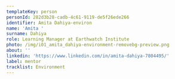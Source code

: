 ```yaml
---
templateKey: person
personId: 282d3b28-cadb-4c61-9119-de5f26ede266
identifier: Amita Dahiya-environ
name: 'Amita '
surname: Dahiya
role: Learning Manager at Earthwatch Institute
photo: /img/i01_amita_dahiya-environment-removebg-preview.png
about: ''
linkedin: 'https://www.linkedin.com/in/amita-dahiya-7804495/'
label: mentor
tracklist: Environment
---
```

